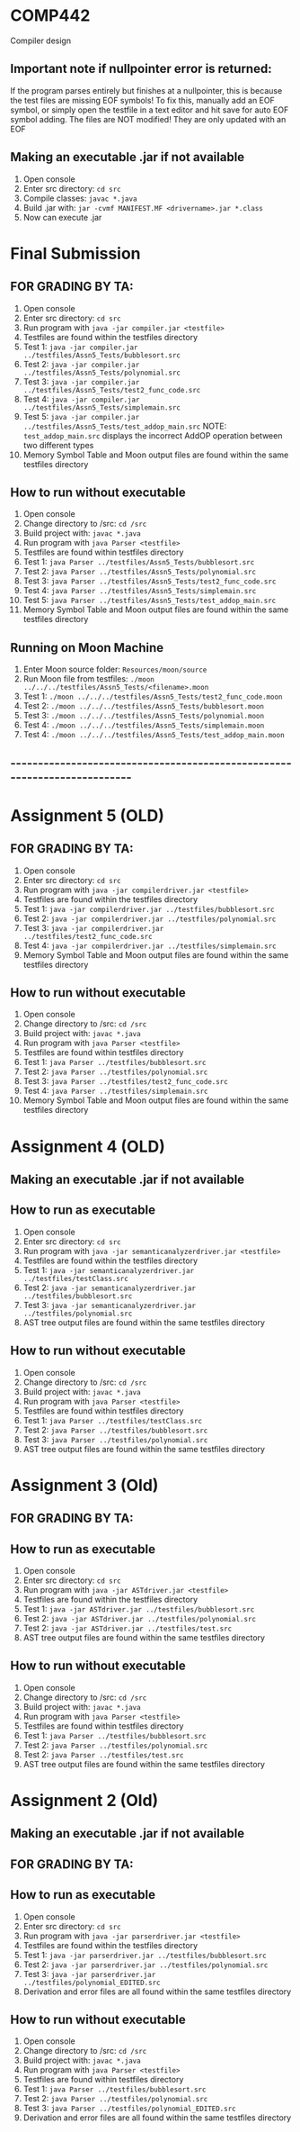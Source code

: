 # COMP442
Compiler design

## Important note if nullpointer error is returned: 
If the program parses entirely but finishes at a nullpointer, this is because the test files are missing EOF symbols!
To fix this, manually add an EOF symbol, or simply open the testfile in a text editor and hit save for auto EOF symbol adding.
The files are NOT modified! They are only updated with an EOF

## Making an executable .jar if not available
1. Open console
2. Enter src directory: `cd src`
3. Compile classes: `javac *.java`
4. Build .jar with: `jar -cvmf MANIFEST.MF <drivername>.jar *.class`
5. Now can execute <drivername>.jar

# Final Submission
## FOR GRADING BY TA:
1. Open console
2. Enter src directory: `cd src`
3. Run program with `java -jar compiler.jar <testfile>`
4. Testfiles are found within the testfiles directory
5. Test 1: `java -jar compiler.jar ../testfiles/Assn5_Tests/bubblesort.src`
6. Test 2: `java -jar compiler.jar ../testfiles/Assn5_Tests/polynomial.src`
7. Test 3: `java -jar compiler.jar ../testfiles/Assn5_Tests/test2_func_code.src`
8. Test 4: `java -jar compiler.jar ../testfiles/Assn5_Tests/simplemain.src`
9. Test 5: `java -jar compiler.jar ../testfiles/Assn5_Tests/test_addop_main.src`
NOTE: `test_addop_main.src` displays the incorrect AddOP operation between two different types
10. Memory Symbol Table and Moon output files are found within the same testfiles directory

## How to run without executable
1. Open console
2. Change directory to /src: `cd /src`
3. Build project with: `javac *.java`
4. Run program with `java Parser <testfile>`
5. Testfiles are found within testfiles directory
6. Test 1: `java Parser ../testfiles/Assn5_Tests/bubblesort.src`
7. Test 2: `java Parser ../testfiles/Assn5_Tests/polynomial.src`
8. Test 3: `java Parser ../testfiles/Assn5_Tests/test2_func_code.src`
9. Test 4: `java Parser ../testfiles/Assn5_Tests/simplemain.src`
9. Test 5: `java Parser ../testfiles/Assn5_Tests/test_addop_main.src`
10. Memory Symbol Table and Moon output files are found within the same testfiles directory

## Running on Moon Machine
1. Enter Moon source folder: `Resources/moon/source`
2. Run Moon file from testfiles: `./moon ../../../testfiles/Assn5_Tests/<filename>.moon`
3. Test 1: `./moon ../../../testfiles/Assn5_Tests/test2_func_code.moon`
4. Test 2: `./moon ../../../testfiles/Assn5_Tests/bubblesort.moon`
5. Test 3: `./moon ../../../testfiles/Assn5_Tests/polynomial.moon`
6. Test 4: `./moon ../../../testfiles/Assn5_Tests/simplemain.moon`
6. Test 4: `./moon ../../../testfiles/Assn5_Tests/test_addop_main.moon`






## -------------------------------------------------------------------------
# Assignment 5 (OLD)
## FOR GRADING BY TA:
1. Open console
2. Enter src directory: `cd src`
3. Run program with `java -jar compilerdriver.jar <testfile>`
4. Testfiles are found within the testfiles directory
5. Test 1: `java -jar compilerdriver.jar ../testfiles/bubblesort.src`
6. Test 2: `java -jar compilerdriver.jar ../testfiles/polynomial.src`
7. Test 3: `java -jar compilerdriver.jar ../testfiles/test2_func_code.src`
8. Test 4: `java -jar compilerdriver.jar ../testfiles/simplemain.src`
9. Memory Symbol Table and Moon output files are found within the same testfiles directory

## How to run without executable
1. Open console
2. Change directory to /src: `cd /src`
3. Build project with: `javac *.java`
4. Run program with `java Parser <testfile>`
5. Testfiles are found within testfiles directory
6. Test 1: `java Parser ../testfiles/bubblesort.src`
7. Test 2: `java Parser ../testfiles/polynomial.src`
8. Test 3: `java Parser ../testfiles/test2_func_code.src`
9. Test 4: `java Parser ../testfiles/simplemain.src`
10. Memory Symbol Table and Moon output files are found within the same testfiles directory


# Assignment 4 (OLD)
## Making an executable .jar if not available
## How to run as executable
1. Open console
2. Enter src directory: `cd src`
3. Run program with `java -jar semanticanalyzerdriver.jar <testfile>`
4. Testfiles are found within the testfiles directory
6. Test 1: `java -jar semanticanalyzerdriver.jar ../testfiles/testClass.src`
5. Test 2: `java -jar semanticanalyzerdriver.jar ../testfiles/bubblesort.src`
6. Test 3: `java -jar semanticanalyzerdriver.jar ../testfiles/polynomial.src`
8. AST tree output files are found within the same testfiles directory

## How to run without executable
1. Open console
2. Change directory to /src: `cd /src`
3. Build project with: `javac *.java`
4. Run program with `java Parser <testfile>`
5. Testfiles are found within testfiles directory
7. Test 1: `java Parser ../testfiles/testClass.src`
6. Test 2: `java Parser ../testfiles/bubblesort.src`
7. Test 3: `java Parser ../testfiles/polynomial.src`
8. AST tree output files are found within the same testfiles directory

# Assignment 3 (Old)
## FOR GRADING BY TA:
## How to run as executable
1. Open console
2. Enter src directory: `cd src`
3. Run program with `java -jar ASTdriver.jar <testfile>`
4. Testfiles are found within the testfiles directory
5. Test 1: `java -jar ASTdriver.jar ../testfiles/bubblesort.src`
6. Test 2: `java -jar ASTdriver.jar ../testfiles/polynomial.src`
6. Test 2: `java -jar ASTdriver.jar ../testfiles/test.src`
8. AST tree output files are found within the same testfiles directory

## How to run without executable
1. Open console
2. Change directory to /src: `cd /src`
3. Build project with: `javac *.java`
4. Run program with `java Parser <testfile>`
5. Testfiles are found within testfiles directory
6. Test 1: `java Parser ../testfiles/bubblesort.src`
7. Test 2: `java Parser ../testfiles/polynomial.src`
7. Test 2: `java Parser ../testfiles/test.src`
8. AST tree output files are found within the same testfiles directory


# Assignment 2 (Old)
## Making an executable .jar if not available
## FOR GRADING BY TA:
## How to run as executable
1. Open console
2. Enter src directory: `cd src`
3. Run program with `java -jar parserdriver.jar <testfile>`
4. Testfiles are found within the testfiles directory
5. Test 1: `java -jar parserdriver.jar ../testfiles/bubblesort.src`
6. Test 2: `java -jar parserdriver.jar ../testfiles/polynomial.src`
7. Test 3: `java -jar parserdriver.jar ../testfiles/polynomial_EDITED.src`
8. Derivation and error files are all found within the same testfiles directory

## How to run without executable
1. Open console
2. Change directory to /src: `cd /src`
3. Build project with: `javac *.java`
4. Run program with `java Parser <testfile>`
5. Testfiles are found within testfiles directory
6. Test 1: `java Parser ../testfiles/bubblesort.src`
7. Test 2: `java Parser ../testfiles/polynomial.src`
8. Test 3: `java Parser ../testfiles/polynomial_EDITED.src`
9. Derivation and error files are all found within the same testfiles directory

